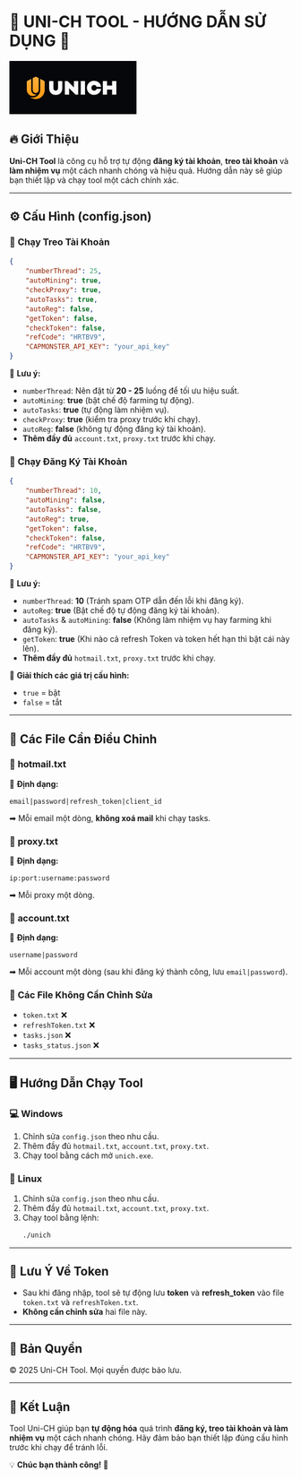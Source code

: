 # 🚀 UNI-CH TOOL - HƯỚNG DẪN SỬ DỤNG 🚀

![Uni-CH Tool](./unich_logo.png)

## 🔥 Giới Thiệu
**Uni-CH Tool** là công cụ hỗ trợ tự động **đăng ký tài khoản**, **treo tài khoản** và **làm nhiệm vụ** một cách nhanh chóng và hiệu quả. Hướng dẫn này sẽ giúp bạn thiết lập và chạy tool một cách chính xác.

---

## ⚙️ Cấu Hình (config.json)
### 🔹 **Chạy Treo Tài Khoản**
```json
{
    "numberThread": 25, 
    "autoMining": true, 
    "checkProxy": true, 
    "autoTasks": true, 
    "autoReg": false, 
    "getToken": false,
    "checkToken": false, 
    "refCode": "HRTBV9", 
    "CAPMONSTER_API_KEY": "your_api_key"
}
```
📌 **Lưu ý:**
- `numberThread`: Nên đặt từ **20 - 25** luồng để tối ưu hiệu suất.
- `autoMining`: **true** (bật chế độ farming tự động).
- `autoTasks`: **true** (tự động làm nhiệm vụ).
- `checkProxy`: **true** (kiểm tra proxy trước khi chạy).
- `autoReg`: **false** (không tự động đăng ký tài khoản).
- **Thêm đầy đủ** `account.txt`, `proxy.txt` trước khi chạy.

### 🔹 **Chạy Đăng Ký Tài Khoản**
```json
{
    "numberThread": 10, 
    "autoMining": false, 
    "autoTasks": false, 
    "autoReg": true, 
    "getToken": false,
    "checkToken": false, 
    "refCode": "HRTBV9", 
    "CAPMONSTER_API_KEY": "your_api_key"
}
```
📌 **Lưu ý:**
- `numberThread`: **10** (Tránh spam OTP dẫn đến lỗi khi đăng ký).
- `autoReg`: **true** (Bật chế độ tự động đăng ký tài khoản).
- `autoTasks` & `autoMining`: **false** (Không làm nhiệm vụ hay farming khi đăng ký).
- `getToken`: **true** (Khi nào cả refresh Token và token hết hạn thì bật cái này lên).
- **Thêm đầy đủ** `hotmail.txt`, `proxy.txt` trước khi chạy.

📍 **Giải thích các giá trị cấu hình:**
- `true` = bật
- `false` = tắt

---

## 📂 Các File Cần Điều Chỉnh
### 📜 **hotmail.txt**
📌 **Định dạng:**
```
email|password|refresh_token|client_id
```
➡ Mỗi email một dòng, **không xoá mail** khi chạy tasks.

### 📜 **proxy.txt**
📌 **Định dạng:**
```
ip:port:username:password
```
➡ Mỗi proxy một dòng.

### 📜 **account.txt**
📌 **Định dạng:**
```
username|password
```
➡ Mỗi account một dòng (sau khi đăng ký thành công, lưu `email|password`).

### 📜 **Các File Không Cần Chỉnh Sửa**
- `token.txt` ❌
- `refreshToken.txt` ❌
- `tasks.json` ❌
- `tasks_status.json` ❌

---

## 🖥️ Hướng Dẫn Chạy Tool
### 💻 **Windows**
1. Chỉnh sửa `config.json` theo nhu cầu.
2. Thêm đầy đủ `hotmail.txt`, `account.txt`, `proxy.txt`.
3. Chạy tool bằng cách mở `unich.exe`.

### 🐧 **Linux**
1. Chỉnh sửa `config.json` theo nhu cầu.
2. Thêm đầy đủ `hotmail.txt`, `account.txt`, `proxy.txt`.
3. Chạy tool bằng lệnh:
   ```bash
   ./unich
   ```

---

## 🔑 Lưu Ý Về Token
- Sau khi đăng nhập, tool sẽ tự động lưu **token** và **refresh_token** vào file `token.txt` và `refreshToken.txt`.
- **Không cần chỉnh sửa** hai file này.

---

## 📜 Bản Quyền
© 2025 Uni-CH Tool. Mọi quyền được bảo lưu.

---

## 🎯 Kết Luận
Tool Uni-CH giúp bạn **tự động hóa** quá trình **đăng ký, treo tài khoản và làm nhiệm vụ** một cách nhanh chóng. Hãy đảm bảo bạn thiết lập đúng cấu hình trước khi chạy để tránh lỗi.

💡 **Chúc bạn thành công! 🚀**